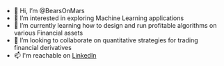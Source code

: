 - 👋 Hi, I’m @BearsOnMars
- 👀 I’m interested in exploring Machine Learning applications 
- 🌱 I’m currently learning how to design and run profitable algorithms on various Financial assets
- 💞️ I’m looking to collaborate on quantitative strategies for trading financial derivatives
- 📫 I'm reachable on [LinkedIn](https://www.linkedin.com/in/anuj-k-108108108)

<!---
BearsOnMars/BearsOnMars is a ✨ special ✨ repository because its `README.md` (this file) appears on your GitHub profile.
You can click the Preview link to take a look at your changes.
--->
